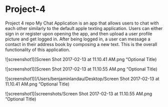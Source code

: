 # Project-4
Project 4 repo
My Chat Application is an app that allows users to chat with each other similarly to the default apple texting application.
Users can either sign in or register upon opening the app, and then upload a user profile picture and get logged in.  After being logged in, a user can message a contact in their address book by composing a new text. This is the overall functionality of this application.




![screenshot1](Screen Shot 2017-02-13 at 11.10.41 AM.png “Optional Title)

![screenshot1](Screen Shot 2017-02-13 at 11.10.55 AM.png “Optional Title)

![screenshot1](/Users/benjaminlandau/Desktop/Screen Shot 2017-02-13 at 11.10.41 AM.png “Optional Title)

![screenshot1](screenshots/Screen Shot 2017-02-13 at 11.10.55 AM.png “Optional Title)
